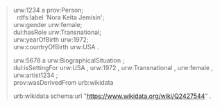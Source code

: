 



<blockquote>
urw:1234 a prov:Person;<br>
&nbsp; rdfs:label 'Nora Keita Jemisin';<br>
    urw:gender urw:female;<br>
    dul:hasRole urw:Transnational;<br>
    urw:yearOfBirth urw:1972;<br>
    urw:countryOfBirth urw:USA .<br>

urw:5678 a urw:BiographicalSituation ;<br>
    dul:isSettingFor urw:USA , urw:1972 , urw:Transnational , urw:female , urw:artist1234 ;<br>
    prov:wasDerivedFrom urb:wikidata<br>
    
urb:wikidata  schema:url  "https://www.wikidata.org/wiki/Q2427544" .<br>
</blockquote>
